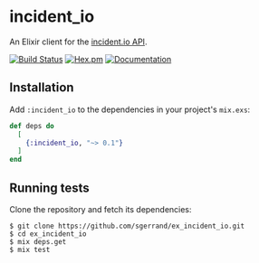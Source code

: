 # incident_io

An Elixir client for the [incident.io API](https://api-docs.incident.io/).

[![Build Status](https://github.com/sgerrand/ex_incident_io/actions/workflows/ci.yml/badge.svg?branch=main)](https://github.com/sgerrand/ex_incident_io/actions/workflows/ci.yml)
[![Hex.pm](https://img.shields.io/hexpm/v/incident_io.svg)](https://hex.pm/packages/incident_io)
[![Documentation](https://img.shields.io/badge/documentation-gray)](https://hexdocs.pm/incident_io/)

## Installation

Add `:incident_io` to the dependencies in your project's `mix.exs`:

```elixir
def deps do
  [
    {:incident_io, "~> 0.1"}
  ]
end
```

## Running tests
Clone the repository and fetch its dependencies:
```shell
$ git clone https://github.com/sgerrand/ex_incident_io.git
$ cd ex_incident_io
$ mix deps.get
$ mix test
```
